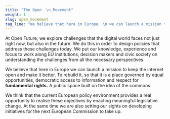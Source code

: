 ```yaml
---
title: "The Open  \n_Movement"
weight: 1
slug: open_movement
tag_line: "We believe that here in Europe  \n we can launch a mission to keep  \nthe internet open and make it better."
---
```

At Open Future, we explore challenges that the digital world faces not just right now, but also in the future. We do this in order to design policies that address these challenges today. We put our knowledge, experience and focus to work along EU institutions, decision makers and civic society on understanding the challenges from all the necessary perspectives.

We believe that here in Europe we can launch a mission to keep the internet open and make it better. To rebuild it, so that it is a place governed by equal opportunities, democratic access to information and respect for **fundamental rights.** A public space built on the idea of the commons.

We think that the current European policy environment provides a real opportunity to realise these objectives by enacting meaningful legislative change. At the same time we are also setting our sights on developing initiatives for the next European Commission to take up.
